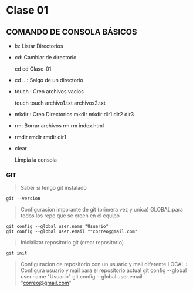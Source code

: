 # Clase 01

## COMANDO DE CONSOLA BÁSICOS

* ls: Listar Directorios
* cd: Cambiar de directorio

    cd <directorio>
    cd Clase-01

* cd .. : Salgo de un directorio
* touch : Creo archivos vacios

    touch <nombre-archivo>
    touch archivo1.txt archivos2.txt

* mkdir : Creo Directorios
    mkdir <nombre-directorio>
    mkdir dir1 dir2 dir3

* rm: Borrar archivos
    rm <archivo-a-borrar>
    rm index.html

* rmdir
    rmdir <directorio-a-borrar>
    rmdir dir1

* clear

    Limpia la consola

### GIT

> Saber si tengo git instalado

    git --version

> Configuracion imporante de git (primera vez y unica)
GLOBAL:para todos los repo que se creen en el equipo


    git config --global user.name "Usuario"
    git config --global user.email ""correo@gmail.com"

    

> Inicializar repositorio git (crear repositorio)

    git init

> Configuracion de repositorio con un usuario y mail diferente
LOCAL : Configura usuario y mail para el repositorio actual
    git config --global user.name "Usuario"
    git config --global user.email "correo@gmail.com"


